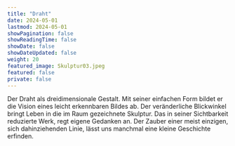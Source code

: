 ```yaml
---
title: "Draht"
date: 2024-05-01
lastmod: 2024-05-01
showPagination: false
showReadingTime: false
showDate: false
showDateUpdated: false
weight: 20
featured_image: Skulptur03.jpeg
featured: false
private: false
---
```


Der Draht als dreidimensionale Gestalt. Mit seiner einfachen Form bildet er die
Vision eines leicht erkennbaren Bildes ab. Der veränderliche Blickwinkel bringt
Leben in die im Raum gezeichnete Skulptur. Das in seiner Sichtbarkeit reduzierte
Werk, regt eigene Gedanken an. Der Zauber einer meist einzigen, sich
dahinziehenden Linie, lässt uns manchmal eine kleine Geschichte erfinden.

